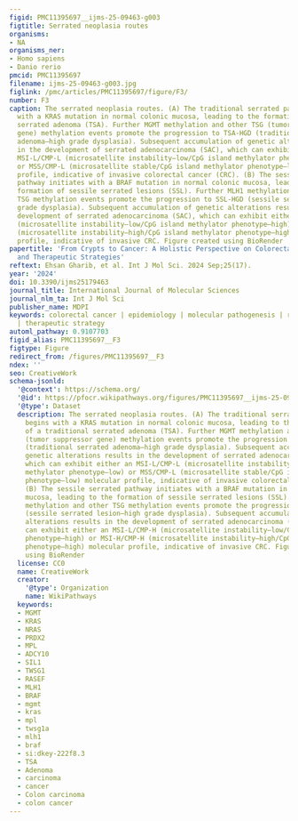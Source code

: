 ```yaml
---
figid: PMC11395697__ijms-25-09463-g003
figtitle: Serrated neoplasia routes
organisms:
- NA
organisms_ner:
- Homo sapiens
- Danio rerio
pmcid: PMC11395697
filename: ijms-25-09463-g003.jpg
figlink: /pmc/articles/PMC11395697/figure/F3/
number: F3
caption: The serrated neoplasia routes. (A) The traditional serrated pathway begins
  with a KRAS mutation in normal colonic mucosa, leading to the formation of a traditional
  serrated adenoma (TSA). Further MGMT methylation and other TSG (tumor suppressor
  gene) methylation events promote the progression to TSA-HGD (traditional serrated
  adenoma–high grade dysplasia). Subsequent accumulation of genetic alterations results
  in the development of serrated adenocarcinoma (SAC), which can exhibit either an
  MSI-L/CMP-L (microsatellite instability–low/CpG island methylator phenotype–low)
  or MSS/CMP-L (microsatellite stable/CpG island methylator phenotype–low) molecular
  profile, indicative of invasive colorectal cancer (CRC). (B) The sessile serrated
  pathway initiates with a BRAF mutation in normal colonic mucosa, leading to the
  formation of sessile serrated lesions (SSL). Further MLH1 methylation and other
  TSG methylation events promote the progression to SSL-HGD (sessile serrated lesion–high
  grade dysplasia). Subsequent accumulation of genetic alterations results in the
  development of serrated adenocarcinoma (SAC), which can exhibit either an MSI-L/CMP-H
  (microsatellite instability–low/CpG island methylator phenotype–high) or MSI-H/CMP-H
  (microsatellite instability–high/CpG island methylator phenotype–high) molecular
  profile, indicative of invasive CRC. Figure created using BioRender
papertitle: 'From Crypts to Cancer: A Holistic Perspective on Colorectal Carcinogenesis
  and Therapeutic Strategies'
reftext: Ehsan Gharib, et al. Int J Mol Sci. 2024 Sep;25(17).
year: '2024'
doi: 10.3390/ijms25179463
journal_title: International Journal of Molecular Sciences
journal_nlm_ta: Int J Mol Sci
publisher_name: MDPI
keywords: colorectal cancer | epidemiology | molecular pathogenesis | risk factor
  | therapeutic strategy
automl_pathway: 0.9107703
figid_alias: PMC11395697__F3
figtype: Figure
redirect_from: /figures/PMC11395697__F3
ndex: ''
seo: CreativeWork
schema-jsonld:
  '@context': https://schema.org/
  '@id': https://pfocr.wikipathways.org/figures/PMC11395697__ijms-25-09463-g003.html
  '@type': Dataset
  description: The serrated neoplasia routes. (A) The traditional serrated pathway
    begins with a KRAS mutation in normal colonic mucosa, leading to the formation
    of a traditional serrated adenoma (TSA). Further MGMT methylation and other TSG
    (tumor suppressor gene) methylation events promote the progression to TSA-HGD
    (traditional serrated adenoma–high grade dysplasia). Subsequent accumulation of
    genetic alterations results in the development of serrated adenocarcinoma (SAC),
    which can exhibit either an MSI-L/CMP-L (microsatellite instability–low/CpG island
    methylator phenotype–low) or MSS/CMP-L (microsatellite stable/CpG island methylator
    phenotype–low) molecular profile, indicative of invasive colorectal cancer (CRC).
    (B) The sessile serrated pathway initiates with a BRAF mutation in normal colonic
    mucosa, leading to the formation of sessile serrated lesions (SSL). Further MLH1
    methylation and other TSG methylation events promote the progression to SSL-HGD
    (sessile serrated lesion–high grade dysplasia). Subsequent accumulation of genetic
    alterations results in the development of serrated adenocarcinoma (SAC), which
    can exhibit either an MSI-L/CMP-H (microsatellite instability–low/CpG island methylator
    phenotype–high) or MSI-H/CMP-H (microsatellite instability–high/CpG island methylator
    phenotype–high) molecular profile, indicative of invasive CRC. Figure created
    using BioRender
  license: CC0
  name: CreativeWork
  creator:
    '@type': Organization
    name: WikiPathways
  keywords:
  - MGMT
  - KRAS
  - NRAS
  - PRDX2
  - MPL
  - ADCY10
  - SIL1
  - TWSG1
  - RASEF
  - MLH1
  - BRAF
  - mgmt
  - kras
  - mpl
  - twsg1a
  - mlh1
  - braf
  - si:dkey-222f8.3
  - TSA
  - Adenoma
  - carcinoma
  - cancer
  - Colon carcinoma
  - colon cancer
---
```

